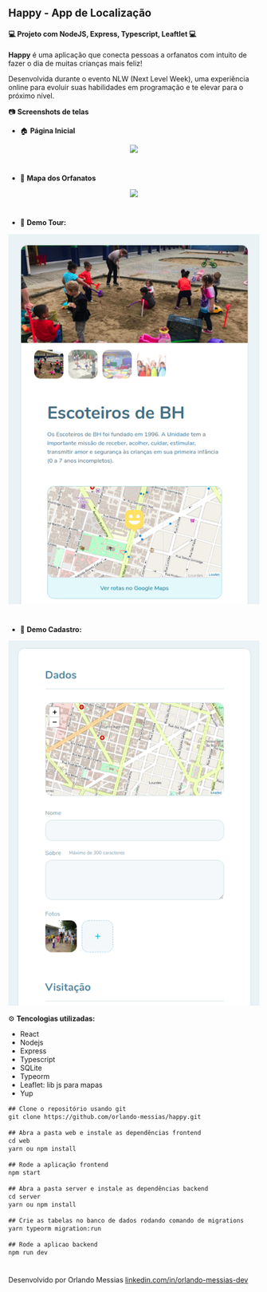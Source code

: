 ## Happy - App de Localização

#### :computer: Projeto com NodeJS, Express, Typescript, Leaftlet :computer:

**Happy** é uma aplicação que conecta pessoas a orfanatos com intuito de fazer o dia de muitas crianças mais feliz!

Desenvolvida durante o evento NLW (Next Level Week), uma experiência online para evoluir suas habilidades em programação e te elevar para o próximo nível.

:camera: **Screenshots de telas**

- :house: **Página Inicial**
<p align="center"><img src="public/static/images/demo.gif"></p>

#

- :round_pushpin: **Mapa dos Orfanatos**
<p align="center"><img src="public/static/images/demo2.gif"></p>

#

- :movie_camera: **Demo Tour:**
<p align="center"><img src="public/static/images/orphanage.png"></p>

#

- :movie_camera: **Demo Cadastro:**
<p align="center"><img src="public/static/images/register-orphanage.png"></p>

:gear: **Tencologias utilizadas:**

- React
- Nodejs
- Express
- Typescript
- SQLite
- Typeorm
- Leaflet: lib js para mapas
- Yup

```
## Clone o repositório usando git
git clone https://github.com/orlando-messias/happy.git

## Abra a pasta web e instale as dependências frontend
cd web
yarn ou npm install

## Rode a aplicação frontend
npm start

## Abra a pasta server e instale as dependências backend
cd server
yarn ou npm install

## Crie as tabelas no banco de dados rodando comando de migrations
yarn typeorm migration:run

## Rode a aplicao backend
npm run dev
```

#

Desenvolvido por Orlando Messias [linkedin.com/in/orlando-messias-dev](https://www.linkedin.com/in/orlando-messias-dev)

